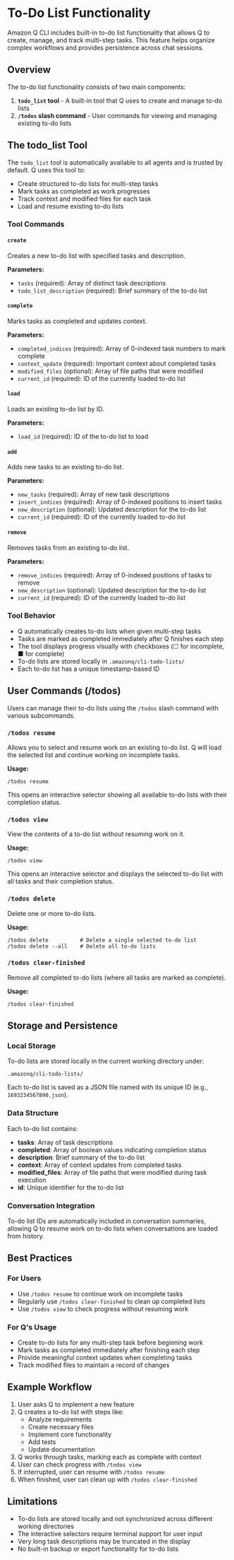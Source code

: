 # To-Do List Functionality

Amazon Q CLI includes built-in to-do list functionality that allows Q to create, manage, and track multi-step tasks. This feature helps organize complex workflows and provides persistence across chat sessions.

## Overview

The to-do list functionality consists of two main components:

1. **`todo_list` tool** - A built-in tool that Q uses to create and manage to-do lists
2. **`/todos` slash command** - User commands for viewing and managing existing to-do lists

## The todo_list Tool

The `todo_list` tool is automatically available to all agents and is trusted by default. Q uses this tool to:

- Create structured to-do lists for multi-step tasks
- Mark tasks as completed as work progresses
- Track context and modified files for each task
- Load and resume existing to-do lists

### Tool Commands

#### `create`
Creates a new to-do list with specified tasks and description.

**Parameters:**
- `tasks` (required): Array of distinct task descriptions
- `todo_list_description` (required): Brief summary of the to-do list

#### `complete`
Marks tasks as completed and updates context.

**Parameters:**
- `completed_indices` (required): Array of 0-indexed task numbers to mark complete
- `context_update` (required): Important context about completed tasks
- `modified_files` (optional): Array of file paths that were modified
- `current_id` (required): ID of the currently loaded to-do list

#### `load`
Loads an existing to-do list by ID.

**Parameters:**
- `load_id` (required): ID of the to-do list to load

#### `add`
Adds new tasks to an existing to-do list.

**Parameters:**
- `new_tasks` (required): Array of new task descriptions
- `insert_indices` (required): Array of 0-indexed positions to insert tasks
- `new_description` (optional): Updated description for the to-do list
- `current_id` (required): ID of the currently loaded to-do list

#### `remove`
Removes tasks from an existing to-do list.

**Parameters:**
- `remove_indices` (required): Array of 0-indexed positions of tasks to remove
- `new_description` (optional): Updated description for the to-do list
- `current_id` (required): ID of the currently loaded to-do list

### Tool Behavior

- Q automatically creates to-do lists when given multi-step tasks
- Tasks are marked as completed immediately after Q finishes each step
- The tool displays progress visually with checkboxes (☐ for incomplete, ■ for complete)
- To-do lists are stored locally in `.amazonq/cli-todo-lists/`
- Each to-do list has a unique timestamp-based ID

## User Commands (/todos)

Users can manage their to-do lists using the `/todos` slash command with various subcommands.

### `/todos resume`

Allows you to select and resume work on an existing to-do list. Q will load the selected list and continue working on incomplete tasks.

**Usage:**
```
/todos resume
```

This opens an interactive selector showing all available to-do lists with their completion status.

### `/todos view`

View the contents of a to-do list without resuming work on it.

**Usage:**
```
/todos view
```

This opens an interactive selector and displays the selected to-do list with all tasks and their completion status.

### `/todos delete`

Delete one or more to-do lists.

**Usage:**
```
/todos delete          # Delete a single selected to-do list
/todos delete --all    # Delete all to-do lists
```

### `/todos clear-finished`

Remove all completed to-do lists (where all tasks are marked as complete).

**Usage:**
```
/todos clear-finished
```

## Storage and Persistence

### Local Storage
To-do lists are stored locally in the current working directory under:
```
.amazonq/cli-todo-lists/
```

Each to-do list is saved as a JSON file named with its unique ID (e.g., `1693234567890.json`).

### Data Structure
Each to-do list contains:
- **tasks**: Array of task descriptions
- **completed**: Array of boolean values indicating completion status
- **description**: Brief summary of the to-do list
- **context**: Array of context updates from completed tasks
- **modified_files**: Array of file paths that were modified during task execution
- **id**: Unique identifier for the to-do list

### Conversation Integration
To-do list IDs are automatically included in conversation summaries, allowing Q to resume work on to-do lists when conversations are loaded from history.

## Best Practices

### For Users
- Use `/todos resume` to continue work on incomplete tasks
- Regularly use `/todos clear-finished` to clean up completed lists
- Use `/todos view` to check progress without resuming work

### For Q's Usage
- Create to-do lists for any multi-step task before beginning work
- Mark tasks as completed immediately after finishing each step
- Provide meaningful context updates when completing tasks
- Track modified files to maintain a record of changes

## Example Workflow

1. User asks Q to implement a new feature
2. Q creates a to-do list with steps like:
   - Analyze requirements
   - Create necessary files
   - Implement core functionality
   - Add tests
   - Update documentation
3. Q works through tasks, marking each as complete with context
4. User can check progress with `/todos view`
5. If interrupted, user can resume with `/todos resume`
6. When finished, user can clean up with `/todos clear-finished`

## Limitations

- To-do lists are stored locally and not synchronized across different working directories
- The interactive selectors require terminal support for user input
- Very long task descriptions may be truncated in the display
- No built-in backup or export functionality for to-do lists
